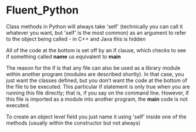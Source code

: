 # Fluent_Python

Class methods in Python will always take 'self' (technically you can call it whatever you want, but 'self' is the most common) as an argument to refer to the object being called - in C++ and Java this is hidden 

All of the code at the bottom is set off by an if clause, which checks to see if something called __name__ us equivalent to __main__ 

The reason for the if is that any file can also be used as a library module within another program (modules are described shortly). In that case, you just want the classes defined, but you don’t want the code at the bottom of the file to be executed. This particular if statement is only true when you are running this file directly; that is, if you say on the command line. However, if this file is imported as a module into another program, the __main__ code is not executed.

To create an object level field you just name it using 'self' inside one of the methods (usually within the constructor but not always)